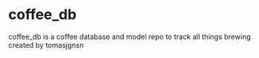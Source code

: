 # coffee_db
coffee_db is a coffee database and model repo to track all things brewing created by tomasjgnsn